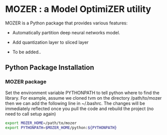 # MOZER : a Model OptimiZER utility

MOZER is a Python package that provides various features:

- Automatically partition deep neural networks model.

- Add quantization layer to sliced layer

- To be added..

## Python Package Installation

### MOZER package

Set the environment variable PYTHONPATH to tell python where to find the library. For example, assume we cloned tvm on the directory /path/to/mozer then we can add the following line in ~/.bashrc. The changes will be immediately reflected once you pull the code and rebuild the project (no need to call setup again)


```bash
export MOZER_HOME=/path/to/mozer
export PYTHONPATH=$MOZER_HOME/python:${PYTHONPATH}
```